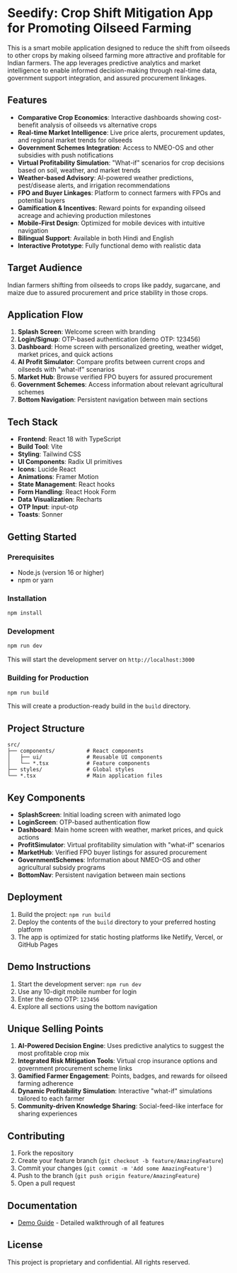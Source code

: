 # Seedify: Crop Shift Mitigation App for Promoting Oilseed Farming

This is a smart mobile application designed to reduce the shift from oilseeds to other crops by making oilseed farming more attractive and profitable for Indian farmers. The app leverages predictive analytics and market intelligence to enable informed decision-making through real-time data, government support integration, and assured procurement linkages.

## Features

- **Comparative Crop Economics**: Interactive dashboards showing cost-benefit analysis of oilseeds vs alternative crops
- **Real-time Market Intelligence**: Live price alerts, procurement updates, and regional market trends for oilseeds
- **Government Schemes Integration**: Access to NMEO-OS and other subsidies with push notifications
- **Virtual Profitability Simulation**: "What-if" scenarios for crop decisions based on soil, weather, and market trends
- **Weather-based Advisory**: AI-powered weather predictions, pest/disease alerts, and irrigation recommendations
- **FPO and Buyer Linkages**: Platform to connect farmers with FPOs and potential buyers
- **Gamification & Incentives**: Reward points for expanding oilseed acreage and achieving production milestones
- **Mobile-First Design**: Optimized for mobile devices with intuitive navigation
- **Bilingual Support**: Available in both Hindi and English
- **Interactive Prototype**: Fully functional demo with realistic data

## Target Audience

Indian farmers shifting from oilseeds to crops like paddy, sugarcane, and maize due to assured procurement and price stability in those crops.

## Application Flow

1. **Splash Screen**: Welcome screen with branding
2. **Login/Signup**: OTP-based authentication (demo OTP: 123456)
3. **Dashboard**: Home screen with personalized greeting, weather widget, market prices, and quick actions
4. **AI Profit Simulator**: Compare profits between current crops and oilseeds with "what-if" scenarios
5. **Market Hub**: Browse verified FPO buyers for assured procurement
6. **Government Schemes**: Access information about relevant agricultural schemes
7. **Bottom Navigation**: Persistent navigation between main sections

## Tech Stack

- **Frontend**: React 18 with TypeScript
- **Build Tool**: Vite
- **Styling**: Tailwind CSS
- **UI Components**: Radix UI primitives
- **Icons**: Lucide React
- **Animations**: Framer Motion
- **State Management**: React hooks
- **Form Handling**: React Hook Form
- **Data Visualization**: Recharts
- **OTP Input**: input-otp
- **Toasts**: Sonner

## Getting Started

### Prerequisites

- Node.js (version 16 or higher)
- npm or yarn

### Installation

```bash
npm install
```

### Development

```bash
npm run dev
```

This will start the development server on `http://localhost:3000`

### Building for Production

```bash
npm run build
```

This will create a production-ready build in the `build` directory.

## Project Structure

```
src/
├── components/          # React components
│   ├── ui/              # Reusable UI components
│   └── *.tsx            # Feature components
├── styles/              # Global styles
└── *.tsx                # Main application files
```

## Key Components

- **SplashScreen**: Initial loading screen with animated logo
- **LoginScreen**: OTP-based authentication flow
- **Dashboard**: Main home screen with weather, market prices, and quick actions
- **ProfitSimulator**: Virtual profitability simulation with "what-if" scenarios
- **MarketHub**: Verified FPO buyer listings for assured procurement
- **GovernmentSchemes**: Information about NMEO-OS and other agricultural subsidy programs
- **BottomNav**: Persistent navigation between main sections

## Deployment

1. Build the project: `npm run build`
2. Deploy the contents of the `build` directory to your preferred hosting platform
3. The app is optimized for static hosting platforms like Netlify, Vercel, or GitHub Pages


## Demo Instructions

1. Start the development server: `npm run dev`
2. Use any 10-digit mobile number for login
3. Enter the demo OTP: `123456`
4. Explore all sections using the bottom navigation

## Unique Selling Points

1. **AI-Powered Decision Engine**: Uses predictive analytics to suggest the most profitable crop mix
2. **Integrated Risk Mitigation Tools**: Virtual crop insurance options and government procurement scheme links
3. **Gamified Farmer Engagement**: Points, badges, and rewards for oilseed farming adherence
4. **Dynamic Profitability Simulation**: Interactive "what-if" simulations tailored to each farmer
5. **Community-driven Knowledge Sharing**: Social-feed-like interface for sharing experiences

## Contributing

1. Fork the repository
2. Create your feature branch (`git checkout -b feature/AmazingFeature`)
3. Commit your changes (`git commit -m 'Add some AmazingFeature'`)
4. Push to the branch (`git push origin feature/AmazingFeature`)
5. Open a pull request

## Documentation

- [Demo Guide](./src/DEMO_GUIDE.md) - Detailed walkthrough of all features


## License

This project is proprietary and confidential. All rights reserved.